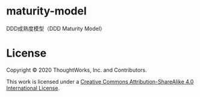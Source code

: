 # maturity-model
DDD成熟度模型（DDD Maturity Model）

# License

Copyright © 2020 ThoughtWorks, Inc. and Contributors.

This work is licensed under a [Creative Commons Attribution-ShareAlike 4.0 International License](https://creativecommons.org/licenses/by-sa/4.0/).
